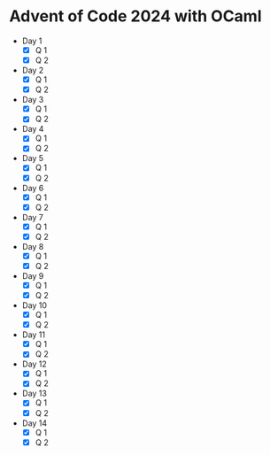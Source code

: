 # Advent of Code 2024 with OCaml

- Day 1
  - [X] Q 1
  - [X] Q 2
- Day 2
  - [X] Q 1
  - [X] Q 2
- Day 3
  - [X] Q 1
  - [X] Q 2
- Day 4
  - [X] Q 1
  - [X] Q 2
- Day 5
  - [X] Q 1
  - [X] Q 2
- Day 6
  - [X] Q 1
  - [X] Q 2
- Day 7
  - [X] Q 1
  - [X] Q 2
- Day 8
  - [X] Q 1
  - [X] Q 2
- Day 9
  - [X] Q 1
  - [X] Q 2
- Day 10
  - [X] Q 1
  - [X] Q 2
- Day 11
  - [X] Q 1
  - [X] Q 2
- Day 12
  - [X] Q 1
  - [X] Q 2
- Day 13
  - [X] Q 1
  - [X] Q 2
- Day 14
  - [X] Q 1
  - [X] Q 2